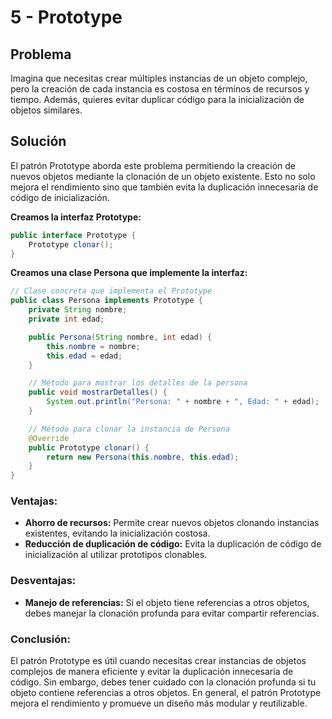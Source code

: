 # 5 - Prototype

## Problema
Imagina que necesitas crear múltiples instancias de un objeto complejo, pero la creación de cada instancia es costosa en términos de recursos y tiempo. Además, quieres evitar duplicar código para la inicialización de objetos similares.

## Solución
El patrón Prototype aborda este problema permitiendo la creación de nuevos objetos mediante la clonación de un objeto existente. Esto no solo mejora el rendimiento sino que también evita la duplicación innecesaria de código de inicialización.

**Creamos la interfaz Prototype:**

```java
public interface Prototype {
    Prototype clonar();
}
```

**Creamos una clase Persona que implemente la interfaz:**

```java
// Clase concreta que implementa el Prototype
public class Persona implements Prototype {
    private String nombre;
    private int edad;

    public Persona(String nombre, int edad) {
        this.nombre = nombre;
        this.edad = edad;
    }

    // Método para mostrar los detalles de la persona
    public void mostrarDetalles() {
        System.out.println("Persona: " + nombre + ", Edad: " + edad);
    }

    // Método para clonar la instancia de Persona
    @Override
    public Prototype clonar() {
        return new Persona(this.nombre, this.edad);
    }
}
```

### Ventajas:

- **Ahorro de recursos:** Permite crear nuevos objetos clonando instancias existentes, evitando la inicialización costosa.
- **Reducción de duplicación de código:** Evita la duplicación de código de inicialización al utilizar prototipos clonables.

### Desventajas:

- **Manejo de referencias:** Si el objeto tiene referencias a otros objetos, debes manejar la clonación profunda para evitar compartir referencias.

### Conclusión:

El patrón Prototype es útil cuando necesitas crear instancias de objetos complejos de manera eficiente y evitar la duplicación innecesaria de código. Sin embargo, debes tener cuidado con la clonación profunda si tu objeto contiene referencias a otros objetos. En general, el patrón Prototype mejora el rendimiento y promueve un diseño más modular y reutilizable.
